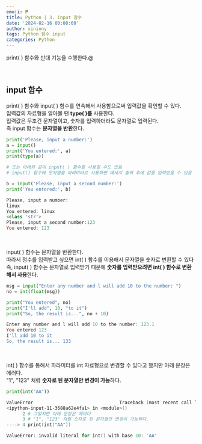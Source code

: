 ```yaml
---
emoji: 𝐏
title: Python | 3. input 함수
date: '2024-02-16 00:00:00'
author: xininny
tags: Python 함수 input
categories: Python
---
```


print( ) 함수와 반대 기능을 수행한다.@

<br>

## input 함수

print( ) 함수와 input( ) 함수를 연속해서 사용함으로써 입력값을 확인할 수 있다.  
입력값의 자료형을 알아볼 땐 **type( )를** 사용한다.  
입력값은 무조건 문자열이고, 숫자를 입력하더라도 문자열로 입력된다.  
즉 input 함수는 **문자열을 반환**한다.

```python
print('Please, input a number:')
a = input()
print('You entered:', a)
print(type(a))

# 또는 아래와 같이 input( ) 함수를 사용할 수도 있음
# input() 함수에 문자열을 파라미터로 사용하면 메세지 출력 후에 값을 입력받을 수 있음

b = input('Please, input a second number:')
print('You entered:', b)
```

```PowerShell
Please, input a number:
linux
You entered: linux
<class 'str'>
Please, input a second number:123
You entered: 123
```

<br>

input( ) 함수는 문자열을 반환한다.  
따라서 정수를 입력받고 싶으면 int( ) 함수를 이용해서 문자열을 숫자로 변환할 수 있다  
즉, input( ) 함수는 문자열로 입력받기 때문에 **숫자를 입력받으려면 int( ) 함수로 변환해서 사용**한다.

```python
msg = input("Enter any number and l will add 10 to the number: ")
no = int(float(msg))

print("You entered", no)
print("I'll add", 10, "to it")
print("So, the result is...", no + 10)
```

```PowerShell
Enter any number and l will add 10 to the number: 123.1
You entered 123
I'll add 10 to it
So, the result is... 133
```

<br>

int( ) 함수를 통해서 파라미터를 int 자료형으로 변경할 수 있다고 했지만 아래 문장은 에러다.  
"1", "123" 처럼 **숫자로 된 문자열만 변경이 가능**하다.

```python
print(int("AA"))
```

```PowerShell
ValueError                                Traceback (most recent call last)
<ipython-input-11-3688a62e4fa1> in <module>()
      2 # 그렇지만 아래 문장은 에러다
      3 # "1", "123" 처럼 숫자로 된 문자열만 변경이 가능하다.
----> 4 print(int("AA"))

ValueError: invalid literal for int() with base 10: 'AA'
```

